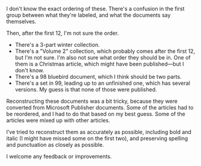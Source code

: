 I don't know the exact ordering of these. There's a confusion in the first group between what they're labeled, and what the documents say themselves.

Then, after the first 12, I'm not sure the order. 

- There's a 3-part winter collection. 
- There's a "Volume 2" collection, which probably comes after the first 12, but I'm not sure. I'm also not sure what order they should be in. One of them is a Christmas article, which might have been published—but I don't know. 
- There's a 98 bluebird document, which I think should be two parts. 
- There's a set in 99, leading up to an unfinished one, which has several versions. My guess is that none of those were published.

Reconstructing these documents was a bit tricky, because they were converted from Microsoft Publisher documents. Some of the articles had to be reordered, and I had to do that based on my best guess. Some of the articles were mixed up with other articles. 

I’ve tried to reconstruct them as accurately as possible, including bold and italic (I might have missed some on the first two), and preserving spelling and punctuation as closely as possible.

I welcome any feedback or improvements.
